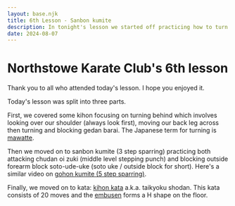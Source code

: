 ```yaml
---
layout: base.njk
title: 6th Lesson - Sanbon kumite
description: In tonight's lesson we started off practicing how to turn. We then moved on to 3 step sparring with jodan and chudan attacks. We then ended with kihon kata.
date: 2024-08-07
---
```

# Northstowe Karate Club's 6th lesson

Thank you to all who attended today's lesson. I hope you enjoyed it.

Today's lesson was split into three parts.

First, we covered some kihon focusing on turning behind which involves looking over our shoulder (always look first), moving our back leg across then turning and blocking gedan barai. The Japanese term for turning is [mawatte](https://www.youtube.com/watch?v=8en-zWmtAoI).

Then we moved on to sanbon kumite (3 step sparring) practicing both attacking chudan oi zuki (middle level stepping punch) and blocking outside forearm block soto-ude-uke (soto uke / outside block for short). Here's a similar video on [gohon kumite (5 step sparring)](https://www.youtube.com/watch?v=v6RB3gW-_Po).

Finally, we moved on to kata: [kihon kata](https://www.youtube.com/watch?v=jJsSGHYF7_s) a.k.a. taikyoku shodan. This kata consists of 20 moves and the [embusen](https://en.wikipedia.org/wiki/Embusen) forms a H shape on the floor.
